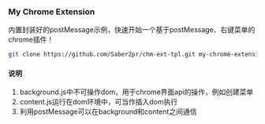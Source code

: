 ### My Chrome Extension

内置封装好的postMessage示例，快速开始一个基于postMessage、右键菜单的chrome插件！

```bash
git clone https://github.com/Saber2pr/chm-ext-tpl.git my-chrome-extension
```

#### 说明

1. background.js中不可操作dom，用于chrome界面api的操作，例如创建菜单
2. content.js运行在dom环境中，可当作插入dom执行
3. 利用postMessage可以在background和content之间通信
